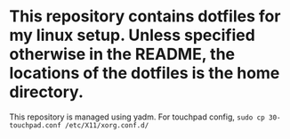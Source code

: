 # This repository contains dotfiles for my linux setup. Unless specified otherwise in the README, the locations of the dotfiles is the home directory.

This repository is managed using yadm.
For touchpad config, `sudo cp 30-touchpad.conf /etc/X11/xorg.conf.d/`
